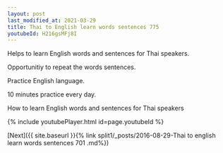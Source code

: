 ```yaml
---
layout: post
last_modified_at: 2021-03-29
title: Thai to English learn words sentences 775 
youtubeId: H216gsMFj8I
---
```

 
 
Helps to learn English words and sentences for Thai speakers.

Opportunitiy to repeat the words sentences. 

Practice English language. 
 
10 minutes practice every day. 
 
How to learn English words and sentences for Thai speakers 
 
{% include youtubePlayer.html id=page.youtubeId %}
 
 
[Next]({{ site.baseurl }}{% link  split1/_posts/2016-08-29-Thai to english learn words sentences 701 .md%})
 
